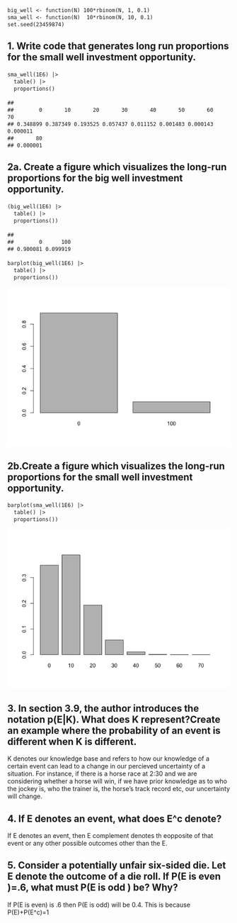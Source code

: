     big_well <- function(N) 100*rbinom(N, 1, 0.1)
    sma_well <- function(N)  10*rbinom(N, 10, 0.1)
    set.seed(23459874)

## 1. Write code that generates long run proportions for the small well investment opportunity.

    sma_well(1E6) |>
      table() |>
      proportions()

    ## 
    ##        0       10       20       30       40       50       60       70 
    ## 0.348899 0.387349 0.193525 0.057437 0.011152 0.001483 0.000143 0.000011 
    ##       80 
    ## 0.000001

## 2a. Create a figure which visualizes the long-run proportions for the big well investment opportunity.

    (big_well(1E6) |>
      table() |>
      proportions())

    ## 
    ##        0      100 
    ## 0.900081 0.099919

    barplot(big_well(1E6) |>
      table() |>
      proportions())

![](HW5-resubmitted_files/figure-markdown_strict/unnamed-chunk-4-1.png)

## 2b.Create a figure which visualizes the long-run proportions for the small well investment opportunity.

    barplot(sma_well(1E6) |>
      table() |>
      proportions())

![](HW5-resubmitted_files/figure-markdown_strict/unnamed-chunk-5-1.png)

## 3. In section 3.9, the author introduces the notation p(E|K). What does K represent?Create an example where the probability of an event is different when K is different.

K denotes our knowledge base and refers to how our knowledge of a
certain event can lead to a change in our percieved uncertainty of a
situation. For instance, if there is a horse race at 2:30 and we are
considering whether a horse will win, if we have prior knowledge as to
who the jockey is, who the trainer is, the horse’s track record etc, our
uncertainty will change.

## 4. If E denotes an event, what does E^c denote?

If E denotes an event, then E complement denotes th eopposite of that
event or any other possible outcomes other than the E.

## 5. Consider a potentially unfair six-sided die. Let E denote the outcome of a die roll. If P(E is even )=.6, what must P(E is odd ) be? Why?

If P(E is even) is .6 then P(E is odd) will be 0.4. This is because
P(E)+P(E^c)=1
